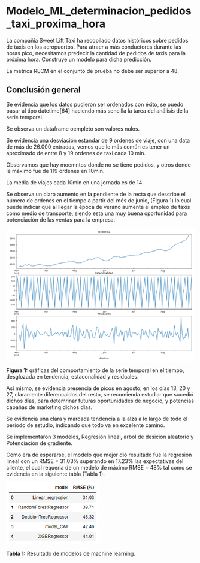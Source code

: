 # Modelo_ML_determinacion_pedidos_taxi_proxima_hora
La compañía Sweet Lift Taxi ha recopilado datos históricos sobre pedidos de taxis en los aeropuertos. Para atraer a más conductores durante las horas pico, necesitamos predecir la cantidad de pedidos de taxis para la próxima hora. Construye un modelo para dicha predicción.

La métrica RECM en el conjunto de prueba no debe ser superior a 48.

## Conclusión general 

Se evidencia que los datos pudieron ser ordenados con éxito, se puedo pasar al tipo datetime[64] haciendo más sencilla la tarea del análisis de la serie temporal.

Se observa un dataframe ocmpleto son valores nulos.

Se evidencia una desviación estandar de 9 ordenes de viaje, con una data de más de 26.000 entradas, vemos que lo más común es tener un aproximado de entre 8 y 19  ordenes de taxi cada 10 min.

Observamos que hay moemntos donde no se tiene pedidos, y otros donde le máximo fue de 119 ordenes en 10min.

La media de viajes cada 10min en una jornada es de 14.

Se observa un claro aumento en la pendiente de la recta que describe el número de ordenes en el tiempo a partir del més de junio, (Figura 1)  lo cual puede indicar que al llegar la época de verano aumenta el empleo de taxis como medio de transporte, siendo esta una muy buena oportunidad para potenciación de las ventas para la empresa.

![Imagen](https://github.com/NelsonL21/Modelo_ML_determinacion_pedidos_taxi_proxima_hora/blob/main/Serie%20temporal.png)

**Figura 1:** gráficas del comportamiento de la serie temporal en el tiempo, desglozada en tendencia, estaconalidad y residuales.

Así mismo, se evidencia presencia de picos en agosto, en los días 13, 20 y 27, claramente diferencaidos del resto, se recomienda estudiar que sucedió dichos días, para detemrinar futuras oportunidades de negocio, y potencias capañas de marketing dichos días.

Se evidencia una clara y marcada tendencia a la alza a lo largo de todo el periodo de estudio, indicando que todo va en excelente camino.

Se implementaron 3 modelos, Regresión lineal, arbol de desición aleatorio y Potenciación de gradiente.

Como era de esperarse, el modelo que mejor dió resultado fué la regresión lineal con un RMSE = 31.03% superando en 17.23% las expectativas del cliente, el cual requeria de un medelo de máximo RMSE = 48% tal como se evidencia en la siguiente tabla (Tabla 1):

![Imagen2](https://github.com/NelsonL21/Modelo_ML_determinacion_pedidos_taxi_proxima_hora/blob/main/Tabla%20RMSE%20obtenidos%20por%20diferente%20modelos.png)

**Tabla 1:** Resultado de modelos de machine learning.

